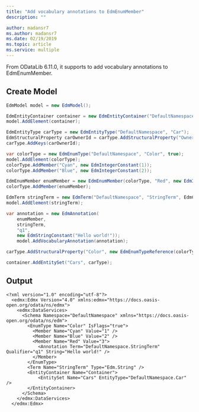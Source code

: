 ```yaml
---
title: "Add vocabulary annotations to EdmEnumMember"
description: ""

author: madansr7
ms.author: madansr7
ms.date: 02/19/2019
ms.topic: article
ms.service: multiple
---
```


From ODataLib 6.11.0, it supports to add vocabulary annotations to EdmEnumMember.

## Create Model

``` csharp
EdmModel model = new EdmModel();

EdmEntityContainer container = new EdmEntityContainer("DefaultNamespace", "Container");
model.AddElement(container);

EdmEntityType carType = new EdmEntityType("DefaultNamespace", "Car");
EdmStructuralProperty carOwnerId = carType.AddStructuralProperty("OwnerId", EdmCoreModel.Instance.GetInt32(false));
carType.AddKeys(carOwnerId);

var colorType = new EdmEnumType("DefaultNamespace", "Color", true);
model.AddElement(colorType);
colorType.AddMember("Cyan", new EdmIntegerConstant(1));
colorType.AddMember("Blue", new EdmIntegerConstant(2));

EdmEnumMember enumMember = new EdmEnumMember(colorType, "Red", new EdmIntegerConstant(3));
colorType.AddMember(enumMember);

EdmTerm stringTerm = new EdmTerm("DefaultNamespace", "StringTerm", EdmCoreModel.Instance.GetString(true));
model.AddElement(stringTerm);

var annotation = new EdmAnnotation(
    enumMember,
    stringTerm,
    "q1",
    new EdmStringConstant("Hello world!"));
    model.AddVocabularyAnnotation(annotation);

carType.AddStructuralProperty("Color", new EdmEnumTypeReference(colorType, false));

container.AddEntitySet("Cars", carType);
```

## Output

    <?xml version="1.0" encoding="utf-8"?>
      <edmx:Edmx Version="4.0" xmlns:edmx="https://docs.oasis-open.org/odata/ns/edmx">
        <edmx:DataServices>
          <Schema Namespace="DefaultNamespace" xmlns="https://docs.oasis-open.org/odata/ns/edm">
            <EnumType Name="Color" IsFlags="true">
              <Member Name="Cyan" Value="1" />
              <Member Name="Blue" Value="2" />
              <Member Name="Red" Value="3">
                <Annotation Term="DefaultNamespace.StringTerm" Qualifier="q1" String="Hello world!" />
              </Member>
            </EnumType>
            <Term Name="StringTerm" Type="Edm.String" />
            <EntityContainer Name="Container">
                <EntitySet Name="Cars" EntityType="DefaultNamespace.Car" />
            </EntityContainer>
          </Schema>
        </edmx:DataServices>
      </edmx:Edmx>